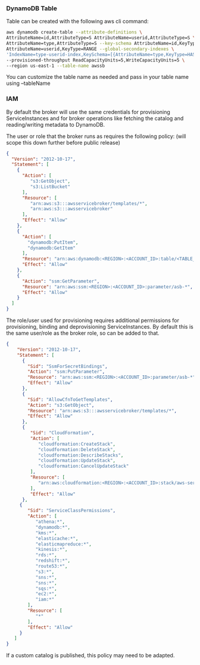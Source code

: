 ### DynamoDB Table

Table can be created with the following aws cli command:

```bash
aws dynamodb create-table --attribute-definitions \
AttributeName=id,AttributeType=S AttributeName=userid,AttributeType=S \
AttributeName=type,AttributeType=S --key-schema AttributeName=id,KeyType=HASH \
AttributeName=userid,KeyType=RANGE --global-secondary-indexes \
'IndexName=type-userid-index,KeySchema=[{AttributeName=type,KeyType=HASH},{AttributeName=userid,KeyType=RANGE}],Projection={ProjectionType=INCLUDE,NonKeyAttributes=[id,userid,type,locked]},ProvisionedThroughput={ReadCapacityUnits=5,WriteCapacityUnits=5}' \
--provisioned-throughput ReadCapacityUnits=5,WriteCapacityUnits=5 \
--region us-east-1 --table-name awssb
```

You can customize the table name as needed and pass in your table name using –tableName

### IAM 
 
By default the broker will use the same credentials for provisioning ServiceInstances and for broker operations like 
fetching the catalog and reading/writing metadata to DynamoDB.

The user or role that the broker runs as requires the following policy:
(will scope this down further before public release)
 
```json
{
  "Version": "2012-10-17",
  "Statement": [
    {
      "Action": [
         "s3:GetObject",
         "s3:ListBucket"
      ],
      "Resource": [
         "arn:aws:s3:::awsservicebroker/templates/*",
         "arn:aws:s3:::awsservicebroker"
      ],
      "Effect": "Allow"
    },
    {
      "Action": [
        "dynamodb:PutItem",
        "dynamodb:GetItem"
      ],
      "Resource": "arn:aws:dynamodb:<REGION>:<ACCOUNT_ID>:table/<TABLE_NAME>",
      "Effect": "Allow"
    },
    {
      "Action": "ssm:GetParameter",
      "Resource": "arn:aws:ssm:<REGION>:<ACCOUNT_ID>:parameter/asb-*",
      "Effect": "Allow"
    }
  ]
}
```

The role/user used for provisioning requires additional permissions for provisioning, binding and deprovisioning ServiceInstances. By default this is the same user/role as the broker role, so can be added to that.

```json
{
    "Version": "2012-10-17",
    "Statement": [
      {
        "Sid": "SsmForSecretBindings",
        "Action": "ssm:PutParameter",
        "Resource": "arn:aws:ssm:<REGION>:<ACCOUNT_ID>:parameter/asb-*",
        "Effect": "Allow"
      },
      {
        "Sid": "AllowCfnToGetTemplates",
        "Action": "s3:GetObject",
        "Resource": "arn:aws:s3:::awsservicebroker/templates/*",
        "Effect": "Allow"
      },
      {
         "Sid": "CloudFormation",
         "Action": [
            "cloudformation:CreateStack",
            "cloudformation:DeleteStack",
            "cloudformation:DescribeStacks",
            "cloudformation:UpdateStack",
            "cloudformation:CancelUpdateStack"
         ],
         "Resource": [
            "arn:aws:cloudformation:<REGION>:<ACCOUNT_ID>:stack/aws-service-broker-*/*"
         ],
         "Effect": "Allow"
      },
     {
        "Sid": "ServiceClassPermissions",
        "Action": [
           "athena:*",
           "dynamodb:*",
           "kms:*",
           "elasticache:*",
           "elasticmapreduce:*",
           "kinesis:*",
           "rds:*",
           "redshift:*",
           "route53:*",
           "s3:*",
           "sns:*",
           "sns:*",
           "sqs:*",
           "ec2:*",
           "iam:*"
        ],
        "Resource": [
           "*"
        ],
        "Effect": "Allow"
     }
   ]
}
```

If a custom catalog is published, this policy may need to be adapted.
